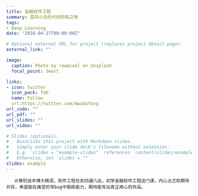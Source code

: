 ```yaml
---
title: 金融软件工程
summary: 菜鸡小白的代码历练之旅
tags:
- Deep Learning
date: "2016-04-27T00:00:00Z"

# Optional external URL for project (replaces project detail page).
external_link: ""

image:
  caption: Photo by rawpixel on Unsplash
  focal_point: Smart

links:
- icon: twitter
  icon_pack: fab
  name: Follow
  url:https://twitter.com/AwadaYong
url_code: ""
url_pdf: ""
url_slides: ""
url_video: ""

# Slides (optional).
#   Associate this project with Markdown slides.
#   Simply enter your slide deck's filename without extension.
#   E.g. `slides = "example-slides"` references `content/slides/example-slides.md`.
#   Otherwise, set `slides = ""`.
slides: example
---
```


       计算机技术博大精深，软件工程任务四通八达。初学金融软件工程这门课，内心忐忑和期待共存，希望能在痛苦的写bug中锻炼能力，期待能写出真正用心的作品。
